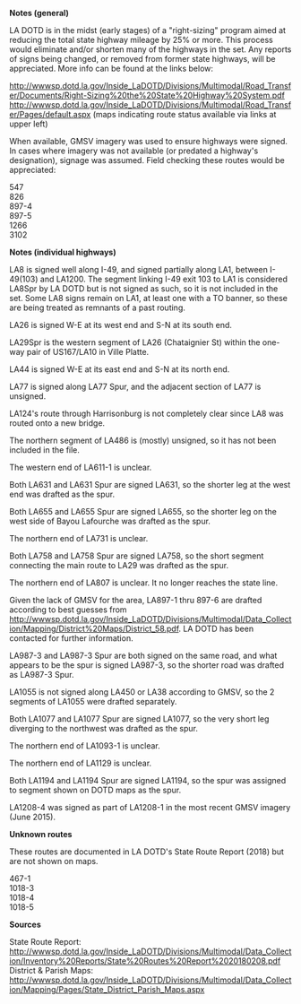 **Notes (general)**

LA DOTD is in the midst (early stages) of a "right-sizing" program aimed at reducing the total state highway mileage by 25% or more. This process would eliminate and/or shorten many of the highways in the set. Any reports of signs being changed, or removed from former state highways, will be appreciated. More info can be found at the links below:

http://wwwsp.dotd.la.gov/Inside_LaDOTD/Divisions/Multimodal/Road_Transfer/Documents/Right-Sizing%20the%20State%20Highway%20System.pdf
http://wwwsp.dotd.la.gov/Inside_LaDOTD/Divisions/Multimodal/Road_Transfer/Pages/default.aspx (maps indicating route status available via links at upper left)

When available, GMSV imagery was used to ensure highways were signed. In cases where imagery was not available (or predated a highway's designation), signage was assumed. Field checking these routes would be appreciated:

547<br>
826<br>
897-4<br>
897-5<br>
1266<br>
3102


**Notes (individual highways)**

LA8 is signed well along I-49, and signed partially along LA1, between I-49(103) and LA1200. The segment linking I-49 exit 103 to LA1 is considered LA8Spr by LA DOTD but is not signed as such, so it is not included in the set. Some LA8 signs remain on LA1, at least one with a TO banner, so these are being treated as remnants of a past routing.

LA26 is signed W-E at its west end and S-N at its south end.

LA29Spr is the western segment of LA26 (Chataignier St) within the one-way pair of US167/LA10 in Ville Platte.

LA44 is signed W-E at its east end and S-N at its north end.

LA77 is signed along LA77 Spur, and the adjacent section of LA77 is unsigned.

LA124's route through Harrisonburg is not completely clear since LA8 was routed onto a new bridge.

The northern segment of LA486 is (mostly) unsigned, so it has not been included in the file.

The western end of LA611-1 is unclear.

Both LA631 and LA631 Spur are signed LA631, so the shorter leg at the west end was drafted as the spur.

Both LA655 and LA655 Spur are signed LA655, so the shorter leg on the west side of Bayou Lafourche was drafted as the spur.

The northern end of LA731 is unclear.

Both LA758 and LA758 Spur are signed LA758, so the short segment connecting the main route to LA29 was drafted as the spur.

The northern end of LA807 is unclear. It no longer reaches the state line.

Given the lack of GMSV for the area, LA897-1 thru 897-6 are drafted according to best guesses from http://wwwsp.dotd.la.gov/Inside_LaDOTD/Divisions/Multimodal/Data_Collection/Mapping/District%20Maps/District_58.pdf. LA DOTD has been contacted for further information.

LA987-3 and LA987-3 Spur are both signed on the same road, and what appears to be the spur is signed LA987-3, so the shorter road was drafted as LA987-3 Spur.

LA1055 is not signed along LA450 or LA38 according to GMSV, so the 2 segments of LA1055 were drafted separately.

Both LA1077 and LA1077 Spur are signed LA1077, so the very short leg diverging to the northwest was drafted as the spur.

The northern end of LA1093-1 is unclear.

The northern end of LA1129 is unclear.

Both LA1194 and LA1194 Spur are signed LA1194, so the spur was assigned to segment shown on DOTD maps as the spur.

LA1208-4 was signed as part of LA1208-1 in the most recent GMSV imagery (June 2015).

**Unknown routes**

These routes are documented in LA DOTD's State Route Report (2018) but are not shown on maps.

467-1<br>
1018-3<br>
1018-4<br>
1018-5


**Sources**

State Route Report: http://wwwsp.dotd.la.gov/Inside_LaDOTD/Divisions/Multimodal/Data_Collection/Inventory%20Reports/State%20Routes%20Report%2020180208.pdf<br>
District & Parish Maps: http://wwwsp.dotd.la.gov/Inside_LaDOTD/Divisions/Multimodal/Data_Collection/Mapping/Pages/State_District_Parish_Maps.aspx

